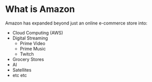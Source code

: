 # What is Amazon

Amazon has expanded beyond just an online e-commerce store into:

- Cloud Computing (AWS)
- Digital Streaming
  - Prime Video
  - Prime Music
  - Twitch
- Grocery Stores
- AI
- Satellites
- etc etc
